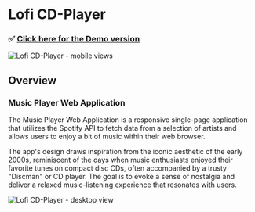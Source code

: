 # Lofi CD-Player

### ✅ [Click here for the Demo version](https://lofi-cd-player.netlify.app/)

![Lofi CD-Player - mobile views](https://github.com/liz-garcia/Lofi-CD-Player/assets/141901981/0b1377d0-7fdf-4a93-a958-0d1733ef8082)

## Overview

### Music Player Web Application

The Music Player Web Application is a responsive single-page application that utilizes the Spotify API to fetch data from a selection of artists and allows users to enjoy a bit of music within their web browser.

The app's design draws inspiration from the iconic aesthetic of the early 2000s, reminiscent of the days when music enthusiasts enjoyed their favorite tunes on compact disc CDs, often accompanied by a trusty "Discman" or CD player. The goal is to evoke a sense of nostalgia and deliver a relaxed music-listening experience that resonates with users.

![Lofi CD-Player - desktop view](https://lh3.googleusercontent.com/d/1SYh-fdS8x3oWf3XIRAImG-Ey2iuf29Ll)
